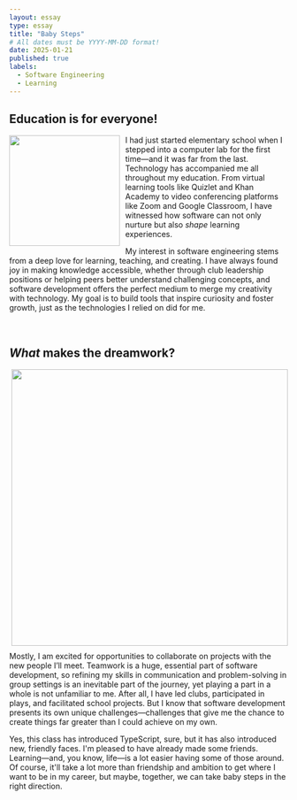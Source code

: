 ```yaml
---
layout: essay
type: essay
title: "Baby Steps"
# All dates must be YYYY-MM-DD format!
date: 2025-01-21
published: true
labels:
  - Software Engineering
  - Learning
---
```


## Education is for everyone!

<img width="200px" class="rounded" style="float: left; margin-right: 10px; margin-bottom: 10px;" src="https://i.pinimg.com/736x/19/95/03/199503e20588e1af3aefa9e67b527bf3.jpg">

I had just started elementary school when I stepped into a computer lab for the first time—and it was far from the last. Technology has accompanied me all throughout my education. From virtual learning tools like Quizlet and Khan Academy to video conferencing platforms like Zoom and Google Classroom, I have witnessed how software can not only nurture but also _shape_ learning experiences.

My interest in software engineering stems from a deep love for learning, teaching, and creating. I have always found joy in making knowledge accessible, whether through club leadership positions or helping peers better understand challenging concepts, and software development offers the perfect medium to merge my creativity with technology. My goal is to build tools that inspire curiosity and foster growth, just as the technologies I relied on did for me.

<br>

## _What_ makes the dreamwork?

<img width="500px" class="rounded" style="float: right; margin-left: 10px; margin-bottom: 10px;" src="https://i0.wp.com/katzenworld.co.uk/wp-content/uploads/2014/08/teamwork_o_1053401.jpg">

Mostly, I am excited for opportunities to collaborate on projects with the new people I’ll meet. Teamwork is a huge, essential part of software development, so refining my skills in communication and problem-solving in group settings is an inevitable part of the journey, yet playing a part in a whole is not unfamiliar to me. After all, I have led clubs, participated in plays, and facilitated school projects. But I know that software development presents its own unique challenges—challenges that give me the chance to create things far greater than I could achieve on my own.

Yes, this class has introduced TypeScript, sure, but it has also introduced new, friendly faces. I'm pleased to have already made some friends. Learning—and, you know, life—is a lot easier having some of those around. Of course, it'll take a lot more than friendship and ambition to get where I want to be in my career, but maybe, together, we can take baby steps in the right direction.

